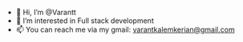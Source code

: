- 👋 Hi, I’m @Varantt
- 👀 I’m interested in Full stack development
- 📫 You can reach me via my gmail: varantkalemkerian@gmail.com

<!---
Varantt/Varantt is a ✨ special ✨ repository because its `README.md` (this file) appears on your GitHub profile.
You can click the Preview link to take a look at your changes.
--->
